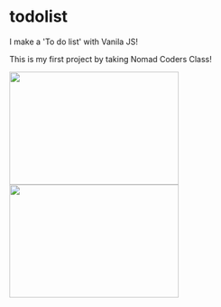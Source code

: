 # todolist

I make a 'To do list' with Vanila JS!

This is my first project by taking Nomad Coders Class!

<img src="https://user-images.githubusercontent.com/77105441/113270019-05bf8a80-9314-11eb-8f76-49d2aed6715c.JPG" width="300" height="200">
<img src="https://user-images.githubusercontent.com/77105441/113270025-06582100-9314-11eb-8459-ec5db63c670e.JPG" width="300" height="200">
